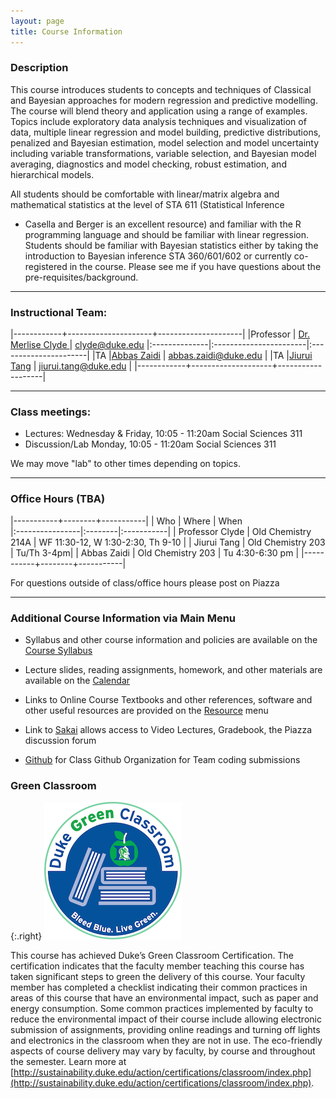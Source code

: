 ```yaml
---
layout: page
title: Course Information
---
```

### Description

This course introduces students to concepts and techniques of
Classical and Bayesian approaches for modern regression and predictive
modelling.  The course will blend theory and application using a range
of examples.  Topics include exploratory data analysis techniques and
visualization of data, multiple linear regression and model building,
predictive distributions, penalized and Bayesian estimation, model
selection and model uncertainty including variable transformations,
variable selection, and Bayesian model averaging, diagnostics and
model checking, robust estimation, and hierarchical models.


All students should be comfortable with linear/matrix algebra and
mathematical statistics at the level of STA 611 (Statistical Inference
- Casella and Berger is an excellent resource) and familiar with the R
programming language and should be familiar with linear regression.
Students should be familiar with Bayesian statistics either by taking the introduction to Bayesian inference
STA 360/601/602 or  currently co-registered in the course.  Please see me if you have questions about the pre-requisites/background.

* * *

### Instructional Team:

|------------+---------------------+---------------------|
|Professor   | [Dr. Merlise Clyde ](http://stat.duke.edu/~clyde) | [clyde@duke.edu](mailto:clyde@duke.edu)
|:--------------|:-----------------------|:----------------------|
|TA  |[Abbas Zaidi](https://stat.duke.edu/people/abbas-zaidi) | [abbas.zaidi@duke.edu](mailto:abbas.zaidi@duke.edu) |
|TA   |[Jiurui Tang](http://stat.duke.edu/people/jiurui-tang) | [jiurui.tang@duke.edu](mailto:jiurui.tang@duke.edu) |
|------------+--------------------+-------------------|



* * *

### Class meetings:

* Lectures: Wednesday & Friday, 10:05 - 11:20am  Social Sciences 311
* Discussion/Lab Monday, 10:05 - 11:20am Social Sciences 311

We may move "lab" to other times depending on topics.
* * *

### <a name="oh"></a>Office Hours (TBA)

|-----------+--------+-----------|
| Who       |  Where | When      
|:----------------|:--------|:-----------|
| Professor Clyde |  Old Chemistry 214A |  WF 11:30-12, W 1:30-2:30, Th 9-10 |
| Jiurui Tang | Old Chemistry 203 | Tu/Th 3-4pm|
| Abbas Zaidi |  Old Chemistry 203 | Tu  4:30-6:30 pm |
|-----------+--------+-----------|


For questions outside of class/office hours please post on Piazza

* * *

### Additional Course Information via Main Menu

* Syllabus and other course information and policies are available on the [Course
Syllabus]({{site.baseurl}}/syllabus)

* Lecture slides, reading assignments, homework, and other materials
are available on the  [Calendar]({{site.baseurl}}/calendar)

* Links to Online Course Textbooks and other references, software  and other
  useful resources are provided on the
  [Resource]({{site.baseurl}}/resources) menu

* Link to [Sakai](http://sakai.duke.edu) allows access to Video
  Lectures, Gradebook, the  Piazza discussion forum

* [Github](http://github.com/sta521-F18) for Class Github Organization
  for Team coding submissions
  




### Green Classroom

{:.right}
![DukeGreenClassroomCertification](images/DukeGreenClassroomCertification-Logo.png)

This course has achieved Duke’s Green Classroom Certification. The certification indicates that the faculty member teaching this course has taken significant steps to green the delivery of this course. Your faculty member has completed a checklist indicating their common practices in areas of this course that have an environmental impact, such as paper and energy consumption. Some common practices implemented by faculty to reduce the environmental impact of their course include allowing electronic submission of assignments, providing online readings and turning off lights and electronics in the classroom when they are not in use. The eco-friendly aspects of course delivery may vary by faculty, by course and throughout the semester. Learn more at [http://sustainability.duke.edu/action/certifications/classroom/index.php](http://sustainability.duke.edu/action/certifications/classroom/index.php).
